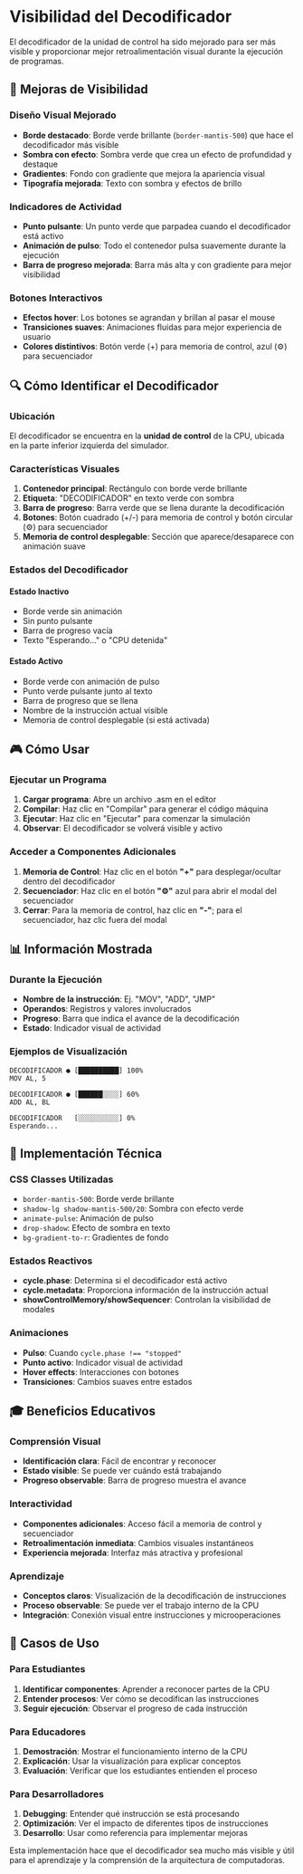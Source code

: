 # Visibilidad del Decodificador

El decodificador de la unidad de control ha sido mejorado para ser más visible y proporcionar mejor retroalimentación visual durante la ejecución de programas.

## 🎯 Mejoras de Visibilidad

### Diseño Visual Mejorado
- **Borde destacado**: Borde verde brillante (`border-mantis-500`) que hace el decodificador más visible
- **Sombra con efecto**: Sombra verde que crea un efecto de profundidad y destaque
- **Gradientes**: Fondo con gradiente que mejora la apariencia visual
- **Tipografía mejorada**: Texto con sombra y efectos de brillo

### Indicadores de Actividad
- **Punto pulsante**: Un punto verde que parpadea cuando el decodificador está activo
- **Animación de pulso**: Todo el contenedor pulsa suavemente durante la ejecución
- **Barra de progreso mejorada**: Barra más alta y con gradiente para mejor visibilidad

### Botones Interactivos
- **Efectos hover**: Los botones se agrandan y brillan al pasar el mouse
- **Transiciones suaves**: Animaciones fluidas para mejor experiencia de usuario
- **Colores distintivos**: Botón verde (+) para memoria de control, azul (⚙️) para secuenciador

## 🔍 Cómo Identificar el Decodificador

### Ubicación
El decodificador se encuentra en la **unidad de control** de la CPU, ubicada en la parte inferior izquierda del simulador.

### Características Visuales
1. **Contenedor principal**: Rectángulo con borde verde brillante
2. **Etiqueta**: "DECODIFICADOR" en texto verde con sombra
3. **Barra de progreso**: Barra verde que se llena durante la decodificación
4. **Botones**: Botón cuadrado (+/-) para memoria de control y botón circular (⚙️) para secuenciador
5. **Memoria de control desplegable**: Sección que aparece/desaparece con animación suave

### Estados del Decodificador

#### Estado Inactivo
- Borde verde sin animación
- Sin punto pulsante
- Barra de progreso vacía
- Texto "Esperando..." o "CPU detenida"

#### Estado Activo
- Borde verde con animación de pulso
- Punto verde pulsante junto al texto
- Barra de progreso que se llena
- Nombre de la instrucción actual visible
- Memoria de control desplegable (si está activada)

## 🎮 Cómo Usar

### Ejecutar un Programa
1. **Cargar programa**: Abre un archivo .asm en el editor
2. **Compilar**: Haz clic en "Compilar" para generar el código máquina
3. **Ejecutar**: Haz clic en "Ejecutar" para comenzar la simulación
4. **Observar**: El decodificador se volverá visible y activo

### Acceder a Componentes Adicionales
1. **Memoria de Control**: Haz clic en el botón **"+"** para desplegar/ocultar dentro del decodificador
2. **Secuenciador**: Haz clic en el botón **"⚙️"** azul para abrir el modal del secuenciador
3. **Cerrar**: Para la memoria de control, haz clic en **"-"**; para el secuenciador, haz clic fuera del modal

## 📊 Información Mostrada

### Durante la Ejecución
- **Nombre de la instrucción**: Ej. "MOV", "ADD", "JMP"
- **Operandos**: Registros y valores involucrados
- **Progreso**: Barra que indica el avance de la decodificación
- **Estado**: Indicador visual de actividad

### Ejemplos de Visualización
```
DECODIFICADOR ● [██████████] 100%
MOV AL, 5
```

```
DECODIFICADOR ● [██████░░░░] 60%
ADD AL, BL
```

```
DECODIFICADOR   [░░░░░░░░░░] 0%
Esperando...
```

## 🔧 Implementación Técnica

### CSS Classes Utilizadas
- `border-mantis-500`: Borde verde brillante
- `shadow-lg shadow-mantis-500/20`: Sombra con efecto verde
- `animate-pulse`: Animación de pulso
- `drop-shadow`: Efecto de sombra en texto
- `bg-gradient-to-r`: Gradientes de fondo

### Estados Reactivos
- **cycle.phase**: Determina si el decodificador está activo
- **cycle.metadata**: Proporciona información de la instrucción actual
- **showControlMemory/showSequencer**: Controlan la visibilidad de modales

### Animaciones
- **Pulso**: Cuando `cycle.phase !== "stopped"`
- **Punto activo**: Indicador visual de actividad
- **Hover effects**: Interacciones con botones
- **Transiciones**: Cambios suaves entre estados

## 🎓 Beneficios Educativos

### Comprensión Visual
- **Identificación clara**: Fácil de encontrar y reconocer
- **Estado visible**: Se puede ver cuándo está trabajando
- **Progreso observable**: Barra de progreso muestra el avance

### Interactividad
- **Componentes adicionales**: Acceso fácil a memoria de control y secuenciador
- **Retroalimentación inmediata**: Cambios visuales instantáneos
- **Experiencia mejorada**: Interfaz más atractiva y profesional

### Aprendizaje
- **Conceptos claros**: Visualización de la decodificación de instrucciones
- **Proceso observable**: Se puede ver el trabajo interno de la CPU
- **Integración**: Conexión visual entre instrucciones y microoperaciones

## 🚀 Casos de Uso

### Para Estudiantes
1. **Identificar componentes**: Aprender a reconocer partes de la CPU
2. **Entender procesos**: Ver cómo se decodifican las instrucciones
3. **Seguir ejecución**: Observar el progreso de cada instrucción

### Para Educadores
1. **Demostración**: Mostrar el funcionamiento interno de la CPU
2. **Explicación**: Usar la visualización para explicar conceptos
3. **Evaluación**: Verificar que los estudiantes entienden el proceso

### Para Desarrolladores
1. **Debugging**: Entender qué instrucción se está procesando
2. **Optimización**: Ver el impacto de diferentes tipos de instrucciones
3. **Desarrollo**: Usar como referencia para implementar mejoras

Esta implementación hace que el decodificador sea mucho más visible y útil para el aprendizaje y la comprensión de la arquitectura de computadoras. 
